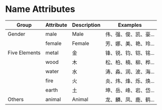 # Name Attributes

| Group  | Attribute  | Description  | Examples  |
|--------|-----------|----------|-----------|
| Gender | male      | Male     | 伟、强、俊、凯、豪... |
|        | female    | Female   | 芳、娜、美、艳、玲... |
| Five Elements | metal  | 金  | 锋、锐、钧、铠、铭... |
|        | wood      | 木    | 松、柏、楠、柳、桦... |
|        | water     | 水   | 涛、淼、润、波、海... |
|        | fire      | 火    | 炎、炜、烽、烁、焕... |
|        | earth     | 土   | 坤、岳、峰、岩、岱... |
| Others  | animal  | Animal  | 龙、麟、凤、鹿、鹤... |
